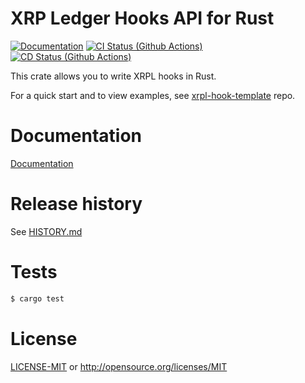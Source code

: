 # XRP Ledger Hooks API for Rust

[![Documentation](https://docs.rs/rshooks-api/badge.svg)](https://docs.rs/rshooks-api)
[![CI Status (Github Actions)](https://github.com/tequdev/rshooks-api/workflows/CI/badge.svg?main)](https://github.com/tequdev/rshooks-api/actions)
[![CD Status (Github Actions)](https://github.com/tequdev/rshooks-api/workflows/CD/badge.svg?main)](https://github.com/tequdev/rshooks-api/actions)

This crate allows you to write XRPL hooks in Rust.

For a quick start and to view examples, see [xrpl-hook-template](https://github.com/otov4its/xrpl-hook-template/) repo.


# Documentation

[Documentation](https://docs.rs/rshooks-api/)

# Release history

See [HISTORY.md](HISTORY.md)

# Tests

```bash
$ cargo test
```

# License

[LICENSE-MIT](LICENSE-MIT) or http://opensource.org/licenses/MIT
